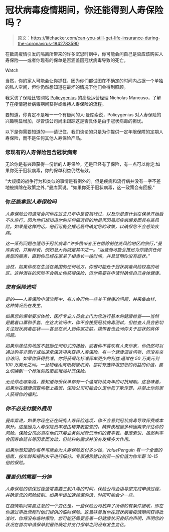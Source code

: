# 冠状病毒疫情期间，你还能得到人寿保险吗？

> 原文：<https://lifehacker.com/can-you-still-get-life-insurance-during-the-coronavirus-1842783590>

在数周疫情引发的隔离所带来的许多沉思时刻中，你可能会问自己是否应该购买人寿保险——或者你现有的保单是否涵盖因冠状病毒导致的死亡。

Watch

当然，你的家人可能会让你抓狂，因为你们都试图在不确定的时间内占据一个单独的私人空间，但你仍然想知道在最坏的情况下他们会得到照顾。

我采访了保险比较网站 [Policygenius](https://www.policygenius.com/life-insurance/) 的高级运营经理 Nicholas Mancuso，了解了在疫情冠状病毒期间获得或维持人寿保险的流程。

要知道，你肯定不是唯一一个有疑问的人:曼库索说，Policygenius 对人寿保险的兴趣明显增加，尽管该公司尚未跟踪这是否具体是由于冠状病毒的担忧。

以下是你需要知道的——请记住，我们谈论的只是为你提供一定年限保障的定期人寿保险，而不是任何其他人寿保险产品。

### **您现有的人寿保险包含冠状病毒**

无论你是有兴趣获得一份新的人寿保险，还是已经有了保险，有一点可以肯定:如果你死于冠状病毒，你的保单利益仍然有效。

“大规模的战争行为和类似的事情是有例外的。但是疾病和流行病并没有一字不差地被排除在政策之外，”曼库索说。"如果你死于冠状病毒，这一政策会有回报."

### **你*还能拿到人寿保险吗***

*人寿保险公司通常会问你在过去几年中是否旅行过，以及你是否计划在保单开始后不久旅行，因为他们想知道你的任何偏远目的地是否因局部疾病爆发而具有高风险。如果是这样的话，他们可能会推迟最终确定您的政策，以确保您不会感染疾病。*

*这一系列问题也适用于冠状病毒:“许多携带者正在排除前往高风险地区的旅行，”曼库索说，并解释说，例如意大利就是其中之一。“运营商可能会推迟为你提供任何类型的服务，直到你已经在家呆了相当长一段时间，并且证明你没有症状。”*

*当然，如果你现在生活在美国的任何地方，你很可能处于冠状病毒风险较高的地区。这种潜在的风险不会阻止你获得保险，但你需要在申请时确信自己身体健康。*

### ***您有保险选项***

*是的——人寿保险申请流程中，有人会问你一些关于健康的问题，并采集血样，这种情况仍在发生。*

*如果您的保单要求体检，医疗专业人员会上门为您进行基本的健康检查——当然是戴着口罩和手套。在这次访问中，你不会接受冠状病毒测试，但检查人员会密切关注冠状病毒症状——甚至在派人到你家之前，携带者也会问你关于症状的具体问题。*

*如果你居住的地区不鼓励任何形式的接触，或者你不喜欢有人来你家，你仍然可以通过购买非医疗或加速承保选项来获得人寿保险。有一个健康调查问卷，但没有亲自访问。如果你获得批准，你将获得比标准保单更少的利益:通常在 50 万美元到 100 万美元之间。一旦物理距离限制被取消，您将有选择增加您的利益的价值，要么切换到一个标准的政策或增加补充保险。*

*无论你走哪条路，要知道每份保单都有一个通常持续两年的可抗辩期。这意味着，如果你在健康调查问卷上撒谎，保险公司可能会认定你犯了欺诈罪，并禁止你的家人获得你的福利。*

### ***你不必支付额外费用***

*曼库索说，如果你现在正在研究人寿保险选项，你不会看到冠状病毒导致保费成本飙升。这是因为人寿保险费率是由精算表监管的，精算表根据多种因素来评估你的风险。保险公司必须在他们开展业务的州登记他们的费率表。曼库索说，虽然利率会因寿命延长等因素而波动，但纯粹的需求并没有发挥多大作用。*

*如果你想知道你每年可能会为人寿保险支付多少钱，ValuePenguin 有一个全面的指南，按年龄和福利水平进行细分。专家通常建议购买一份价值为你年薪 10-15 倍的保险。*

### ***覆盖仍然需要一分钟***

*人寿保险的核保过程通常需要三到八周的时间，保险公司会指导您完成申请过程，并确定您的风险级别。如果申请加速核保的话，时间可能会少一些。* 

*在疫情期间需要注意的一个变化是，一些保险公司放弃了所谓的有条件接收，即在你通过审批流程时他们提供的临时保险。这意味着当你在冠状病毒疫情期间获得批准时，你将没有临时保险。您可能还需要签署一份健康状况良好的声明，声明您的状况在首次申请保单到最终确定并支付保单之间没有发生变化。*